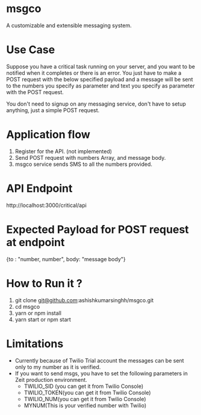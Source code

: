 # msgco

A customizable and extensible messaging system.

# Use Case

Suppose you have a critical task running on your server, and you want to be notified when it completes or there is an error. You just have to make a POST request with the below specified payload and a message will be sent to the numbers you specify as parameter and text you specify as parameter with the POST request.

You don't need to signup on any messaging service, don't have to setup anything, just a simple POST request.

# Application flow

1. Register for the API. (not implemented)
2. Send POST request with numbers Array, and message body.
3. msgco service sends SMS to all the numbers provided.

# API Endpoint

http://localhost:3000/critical/api

# Expected Payload for POST request at endpoint

{to : "number, number", body: "message body"}

# How to Run it ?

1. git clone git@github.com:ashishkumarsinghh/msgco.git
2. cd msgco
3. yarn or npm install
4. yarn start or npm start

# Limitations

- Currently because of Twilio Trial account the messages can be sent only to my number as it is verified.
- If you want to send msgs, you have to set the following parameters in Zeit production environment.
  - TWILIO_SID (you can get it from Twilio Console)
  - TWILIO_TOKEN(you can get it from Twilio Console)
  - TWILIO_NUM(you can get it from Twilio Console)
  - MYNUM(This is your verified number with Twilio)
